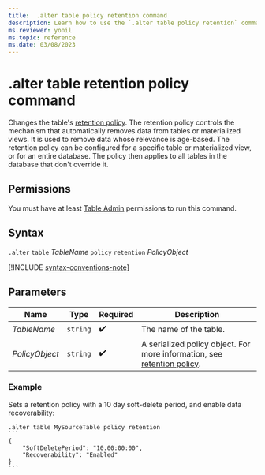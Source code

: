 ```yaml
---
title:  .alter table policy retention command
description: Learn how to use the `.alter table policy retention` command to change the table's retention policy.
ms.reviewer: yonil
ms.topic: reference
ms.date: 03/08/2023
---
```

# .alter table retention policy command

Changes the table's [retention policy](retention-policy.md). The retention policy controls the mechanism that automatically removes data from tables or materialized views. It is used to remove data whose relevance is age-based. The retention policy can be configured for a specific table or materialized view, or for an entire database. The policy then applies to all tables in the database that don't override it.

## Permissions

You must have at least [Table Admin](../access-control/role-based-access-control.md) permissions to run this command.

## Syntax

`.alter` `table` *TableName* `policy` `retention` *PolicyObject*

[!INCLUDE [syntax-conventions-note](../includes/syntax-conventions-note.md)]

## Parameters

| Name | Type | Required | Description |
|--|--|--|--|
| *TableName* | `string` |  :heavy_check_mark:| The name of the table.|
| *PolicyObject* | `string` |  :heavy_check_mark: | A serialized policy object. For more information, see [retention policy](retention-policy.md).|

### Example

Sets a retention policy with a 10 day soft-delete period, and enable data recoverability:

````kusto
.alter table MySourceTable policy retention
```
{
    "SoftDeletePeriod": "10.00:00:00",
    "Recoverability": "Enabled"
}
```
````
